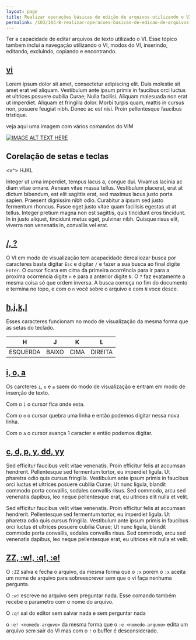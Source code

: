 ```yaml
---
layout: page
title: Realizar operações básicas de edição de arquivos utilizando o VI (Peso 3)
permalink: /103/103-8-realizar-operacoes-basicas-de-edicao-de-arquivos-utilizando-o-VI
---
```


Ter a capacidade de editar arquivos de texto utilizado o VI. Esse tópico tambem inclui a navegação utilizando o VI, modos do VI, inserindo, editando, excluindo, copiando e encontrando.


## [vi](#)

Lorem ipsum dolor sit amet, consectetur adipiscing elit. Duis molestie sit amet erat vel aliquam. Vestibulum ante ipsum primis in faucibus orci luctus et ultrices posuere cubilia Curae; Nulla facilisi. Aliquam malesuada non erat ut imperdiet. Aliquam et fringilla dolor. Morbi turpis quam, mattis in cursus non, posuere feugiat nibh. Donec ac est nisi. Proin pellentesque faucibus tristique.

veja aqui uma imagem com vários comandos do VIM

[![IMAGE ALT TEXT HERE](/lpic1/img/vi-help-sheet.jpg)](/lpic1/img/vi-help-sheet.jpg)


## Corelação de setas e teclas

<v^>
HJKL

Integer ut urna imperdiet, tempus lacus a, congue dui. Vivamus lacinia ac diam vitae ornare. Aenean vitae massa tellus. Vestibulum placerat, erat at dictum bibendum, est elit sagittis erat, sed maximus lacus justo porta sapien. Praesent dignissim nibh odio. Curabitur a ipsum sed justo fermentum rhoncus. Fusce eget justo vitae quam facilisis egestas ut at tellus. Integer pretium magna non est sagittis, quis tincidunt eros tincidunt. In in justo aliquet, tincidunt metus eget, pulvinar nibh. Quisque risus elit, viverra non venenatis in, convallis vel erat.

## [/, ?](#)

O VI em modo de visualização tem acapacidade derealiozar busca por caracteres basta digitar `Esc` e digitar `/` e fazer a sua busca ao final digite `Enter`. O cursor ficara em cima da primeira ocorrência para ir para a proxima ocorrencia digite `n` e para a anterior digite `N`. O `?` faz exatamente a mesma coisa só que ordem inversa. A busca começa no fim do documento e termina no topo, e com o `n` você sobre o arquivo e com `N` voce desce.


## [h,j,k,l](#)

Esses caracteres funcionam no modo de visualização da mesma forma que as setas do teclado.

<table class="table"> 
<thead>
<th>H</th>
<th>J</th>
<th>K</th>
<th>L</th> 
</thead>
<tbody>
<tr>
<td>ESQUERDA</td>
<td>BAIXO</td>
<td>CIMA</td>
<td>DIREITA</td>
</tr>
</tbody>
</table>



## [i, o, a](#)

Os carcteres `i`, `o` e `a` saem do modo de visualização e entram em modo de inserção de texto.

Com o `i` o cursor fica onde esta.

Com o `o` o cursor quebra uma linha e então podemos digitar nessa nova linha.

Com o `a` o cursor avança 1 caracter e então podemos digitar.

## [c, d, p, y, dd, yy](#)

Sed efficitur faucibus velit vitae venenatis. Proin efficitur felis at accumsan hendrerit. Pellentesque sed fermentum tortor, eu imperdiet ligula. Ut pharetra odio quis cursus fringilla. Vestibulum ante ipsum primis in faucibus orci luctus et ultrices posuere cubilia Curae; Ut nunc ligula, blandit commodo porta convallis, sodales convallis risus. Sed commodo, arcu sed venenatis dapibus, leo neque pellentesque erat, eu ultrices elit nulla et velit.

Sed efficitur faucibus velit vitae venenatis. Proin efficitur felis at accumsan hendrerit. Pellentesque sed fermentum tortor, eu imperdiet ligula. Ut pharetra odio quis cursus fringilla. Vestibulum ante ipsum primis in faucibus orci luctus et ultrices posuere cubilia Curae; Ut nunc ligula, blandit commodo porta convallis, sodales convallis risus. Sed commodo, arcu sed venenatis dapibus, leo neque pellentesque erat, eu ultrices elit nulla et velit.

## [ZZ, :w!, :q!, :e!](#)

O `:ZZ` salva e fecha o arquivo, da mesma forma que o `:x` porem o `:x` aceita um nome de arquivo para sobreescrever sem que o vi faça nenhuma pergunta.

O `:w!` escreve no arquivo sem preguntar nada. Esse comando também recebe o parametro com o nome do arquivo.

O `:q!` sai do editor sem salvar nada e sem perguntar nada

o `:e! <nomedo-arquvo>` da mesma forma que o `:e <nomedo-arquvo>` edita um arquivo sem sair do VI mas com o `!` o buffer é desconsiderado.
